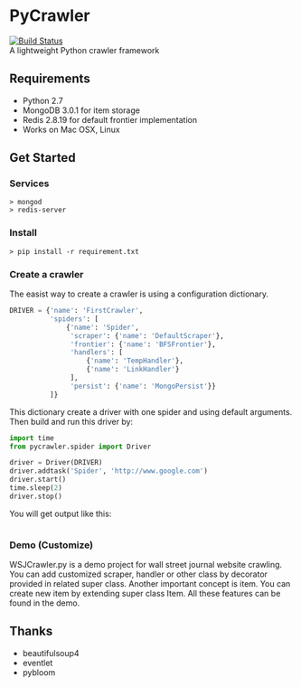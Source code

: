 PyCrawler
=====================
   [![Build Status](https://travis-ci.org/pengmeng/PyCrawler.svg?branch=master)](https://travis-ci.org/pengmeng/PyCrawler)  
A lightweight Python crawler framework

Requirements
---------------------
 - Python 2.7
 - MongoDB 3.0.1 for item storage
 - Redis 2.8.19 for default frontier implementation
 - Works on Mac OSX, Linux

Get Started
---------------------
### Services
``` shell
> mongod
> redis-server
```

### Install
``` shell
> pip install -r requirement.txt
```

### Create a crawler
The easist way to create a crawler is using a configuration dictionary.
``` python
DRIVER = {'name': 'FirstCrawler',
          'spiders': [
              {'name': 'Spider',
               'scraper': {'name': 'DefaultScraper'},
               'frontier': {'name': 'BFSFrontier'},
               'handlers': [
                   {'name': 'TempHandler'},
                   {'name': 'LinkHandler'}
               ],
               'persist': {'name': 'MongoPersist'}}
          ]}
```
This dictionary create a driver with one spider and using default arguments.
Then build and run this driver by:
``` python
import time
from pycrawler.spider import Driver

driver = Driver(DRIVER)
driver.addtask('Spider', 'http://www.google.com')
driver.start()
time.sleep(2)
driver.stop()
```
You will get output like this:
``` shell
```

### Demo (Customize)
WSJCrawler.py is a demo project for wall street journal website crawling. You can add customized scraper, handler or other class by decorator provided in related super class. Another important concept is item. You can create new item by extending super class Item. All these features can be found in the demo.

Thanks
---------------------
 - beautifulsoup4
 - eventlet
 - pybloom
